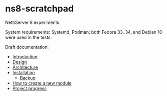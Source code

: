 # ns8-scratchpad

NethServer 8 experiments

System requirements: Systemd, Podman: both Fedora 33, 34, and Debian 10 were used in the tests.

Draft documentation:

- [Introduction](doc/intro.md)
- [Design](doc/design.md)
- [Architecture](doc/architecture.md)
- [Installation](doc/installation.md)
  - [Backup](doc/backup.md)
- [How to create a new module](doc/new_module.md)
- [Project progress](https://trello.com/b/R58gtZ8I/ns8-prototype)
